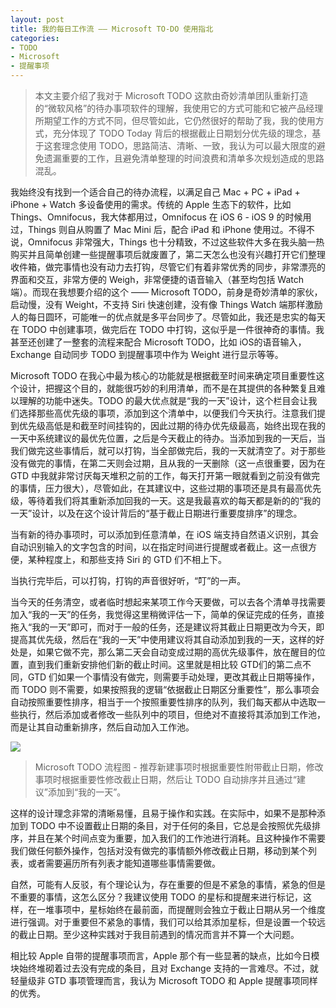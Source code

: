 ```yaml
---
layout: post
title: 我的每日工作流 —— Microsoft TO-DO 使用指北
categories:
- TODO
- Microsoft
- 提醒事项
---
```


> 本文主要介绍了我对于 Microsoft TODO 这款由奇妙清单团队重新打造的“微软风格”的待办事项软件的理解，我使用它的方式可能和它被产品经理所期望工作的方式不同，但尽管如此，它仍然很好的帮助了我，我的使用方式，充分体现了 TODO Today 背后的根据截止日期划分优先级的理念，基于这套理念使用 TODO，思路简洁、清晰、一致，我认为可以最大限度的避免遗漏重要的工作，且避免清单整理的时间浪费和清单多次规划造成的思路混乱。

我始终没有找到一个适合自己的待办流程，以满足自己 Mac + PC + iPad + iPhone + Watch 多设备使用的需求。传统的 Apple 生态下的软件，比如 Things、Omnifocus，我大体都用过，Omnifocus 在 iOS 6 - iOS 9 的时候用过，Things 则自从购置了 Mac Mini 后，配合 iPad 和 iPhone 使用过。不得不说，Omnifocus 非常强大，Things 也十分精致，不过这些软件大多在我头脑一热购买并且简单创建一些提醒事项后就废置了，第二天怎么也没有兴趣打开它们整理收件箱，做完事情也没有动力去打钩，尽管它们有着非常优秀的同步，非常漂亮的界面和交互，非常方便的 Weigh，非常便捷的语音输入（甚至均包括 Watch 端）。而现在我想要介绍的这个 —— Microsoft TODO，前身是奇妙清单的家伙，启动慢，没有 Weight，不支持 Siri 快速创建，没有像 Things Watch 端那样激励人的每日圆环，可能唯一的优点就是多平台同步了。尽管如此，我还是忠实的每天在 TODO 中创建事项，做完后在 TODO 中打钩，这似乎是一件很神奇的事情。我甚至还创建了一整套的流程来配合 Microsoft TODO，比如 iOS的语音输入，Exchange 自动同步 TODO 到提醒事项中作为 Weight 进行显示等等。

Microsoft TODO 在我心中最为核心的功能就是根据截至时间来确定项目重要性这个设计，把握这个目的，就能很巧妙的利用清单，而不是在其提供的各种繁复且难以理解的功能中迷失。TODO 的最大优点就是“我的一天”设计，这个栏目会让我们选择那些高优先级的事项，添加到这个清单中，以便我们今天执行。注意我们提到优先级高低是和截至时间挂钩的，因此过期的待办优先级最高，始终出现在我的一天中系统建议的最优先位置，之后是今天截止的待办。当添加到我的一天后，当我们做完这些事情后，就可以打钩，当全部做完后，我的一天就清空了。对于那些没有做完的事情，在第二天则会过期，且从我的一天删除（这一点很重要，因为在 GTD 中我就非常讨厌每天堆积之前的工作，每天打开第一眼就看到之前没有做完的事情，压力很大），尽管如此，在其建议中，这些过期的事项还是具有最高优先级，等待着我们将其重新添加回我的一天。这是我最喜欢的每天都是新的的“我的一天”设计，以及在这个设计背后的“基于截止日期进行重要度排序”的理念。

当有新的待办事项时，可以添加到任意清单，在 iOS 端支持自然语义识别，其会自动识别输入的文字包含的时间，以在指定时间进行提醒或者截止。这一点很方便，某种程度上，和那些支持 Siri 的 GTD 们不相上下。

当执行完毕后，可以打钩，打钩的声音很好听，“叮”的一声。

当今天的任务清空，或者临时想起来某项工作今天要做，可以去各个清单寻找需要加入“我的一天”的任务，我觉得这里稍微评估一下，简单的保证完成的任务，直接拖入“我的一天”即可，而对于一般的任务，还是建议将其截止日期更改为今天，即提高其优先级，然后在“我的一天”中使用建议将其自动添加到我的一天，这样的好处是，如果它做不完，那么第二天会自动变成过期的高优先级事件，放在醒目的位置，直到我们重新安排他们新的截止时间。这里就是相比较 GTD们的第二点不同，GTD 们如果一个事情没有做完，则需要手动处理，更改其截止日期等操作，而 TODO 则不需要，如果按照我的逻辑“依据截止日期区分重要性”，那么事项会自动按照重要性排序，相当于一个按照重要性排序的队列，我们每天都从中选取一些执行，然后添加或者修改一些队列中的项目，但绝对不直接将其添加到工作池，而是让其自动重新排序，然后自动加入工作池。

![](http://static2.mazhangjing.com/20200615/17a4f2a_cm_image2020-06-1520.19.56.png)
 
> Microsoft TODO 流程图 - 推荐新建事项时根据重要性附带截止日期，修改事项时根据重要性修改截止日期，然后让 TODO 自动排序并且通过“建议”添加到“我的一天”。

这样的设计理念非常的清晰易懂，且易于操作和实践。在实际中，如果不是那种添加到 TODO 中不设置截止日期的条目，对于任何的条目，它总是会按照优先级排序，并且在某个时间点变为重要，加入我们的工作池进行消耗。且这种操作不需要我们做任何额外操作，包括对没有做完的事情额外修改截止日期，移动到某个列表，或者需要遍历所有列表才能知道哪些事情需要做。

自然，可能有人反驳，有个理论认为，存在重要的但是不紧急的事情，紧急的但是不重要的事情，这怎么区分？我建议使用 TODO 的星标和提醒来进行标记，这样，在一堆事项中，星标始终在最前面，而提醒则会独立于截止日期从另一个维度进行强调。对于重要但不紧急的事情，我们可以给其添加星标，但是设置一个较远的截止日期。至少这种实践对于我目前遇到的情况而言并不算一个大问题。

相比较 Apple 自带的提醒事项而言，Apple 那个有一些显著的缺点，比如今日模块始终堆砌着过去没有完成的条目，且对 Exchange 支持的一言难尽。不过，就轻量级非 GTD 事项管理而言，我认为 Microsoft TODO 和 Apple 提醒事项同样的优秀。
